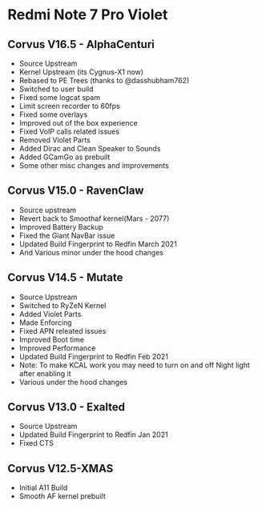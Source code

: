 # Redmi Note 7 Pro Violet

## Corvus V16.5 - AlphaCenturi
- Source Upstream
- Kernel Upstream (its Cygnus-X1 now)
- Rebased to PE Trees (thanks to @dasshubham762)
- Switched to user build
- Fixed some logcat spam
- Limit screen recorder to 60fps 
- Fixed some overlays
- Improved out of the box experience
- Fixed VoIP calls related issues
- Removed Violet Parts
- Added Dirac and Clean Speaker to Sounds
- Added GCamGo as prebuilt
- Some other misc changes and improvements

## Corvus V15.0 - RavenClaw
- Source upstream
- Revert back to Smoothaf kernel(Mars - 2077)
- Improved Battery Backup
- Fixed the Giant NavBar issue
- Updated Build Fingerprint to Redfin March 2021
- And Various minor under the hood changes

## Corvus V14.5 - Mutate
- Source Upstream
- Switched to RyZeN Kernel
- Added Violet Parts
- Made Enforcing
- Fixed APN releated issues
- Improved Boot time
- Improved Performance
- Updated Build Fingerprint to Redfin Feb 2021
- Note: To make KCAL work you may need to turn on and off Night light after enabling it
- Various under the hood changes

## Corvus V13.0 - Exalted
- Source Upstream
- Updated Build Fingerprint to Redfin Jan 2021
- Fixed CTS

## Corvus V12.5-XMAS
- Initial A11 Build
- Smooth AF kernel prebuilt
